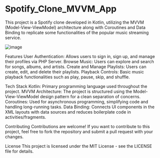 # Spotify_Clone_MVVM_App

This project is a Spotify clone developed in Kotlin, utilizing the MVVM (Model-View-ViewModel) architecture along with Coroutines and Data Binding to replicate some functionalities of the popular music streaming service.

![image](https://github.com/HritikBhat/Spotify_Clone_MVVM_App/assets/43090040/0f95acab-23af-45c5-99c4-dc03781938ae)





Features
User Authentication: Allows users to sign in, sign up, and manage their profiles via PHP Server.
Browse Music: Users can explore and search for songs, albums, and artists.
Create and Manage Playlists: Users can create, edit, and delete their playlists.
Playback Controls: Basic music playback functionalities such as play, pause, skip, and shuffle.

Tech Stack
Kotlin: Primary programming language used throughout the project.
MVVM Architecture: The project is structured using the Model-View-ViewModel design pattern for a clean separation of concerns.
Coroutines: Used for asynchronous programming, simplifying code and handling long-running tasks.
Data Binding: Connects UI components in the XML layouts with data sources and reduces boilerplate code in activities/fragments.

Contributing
Contributions are welcome! If you want to contribute to this project, feel free to fork the repository and submit a pull request with your changes.

License
This project is licensed under the MIT License - see the LICENSE file for details.
